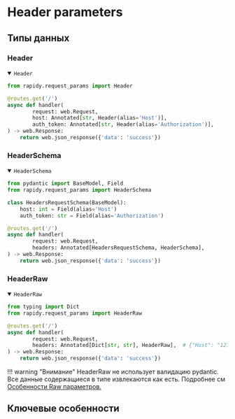 # Header parameters

## Типы данных
### Header
<details open>
<summary><code>Header</code></summary>

```Python hl_lines="6 7"
from rapidy.request_params import Header

@routes.get('/')
async def handler(
        request: web.Request,
        host: Annotated[str, Header(alias='Host')],
        auth_token: Annotated[str, Header(alias='Authorization')],
) -> web.Response:
    return web.json_response({'data': 'success'})
```
</details>

### HeaderSchema
<details open>
<summary><code>HeaderSchema</code></summary>

```Python hl_lines="5 6 11"
from pydantic import BaseModel, Field
from rapidy.request_params import HeaderSchema

class HeadersRequestSchema(BaseModel):
    host: int = Field(alias='Host')
    auth_token: str = Field(alias='Authorization')

@routes.get('/')
async def handler(
        request: web.Request,
        headers: Annotated[HeadersRequestSchema, HeaderSchema],
) -> web.Response:
    return web.json_response({'data': 'success'})
```
</details>

### HeaderRaw
<details open>
<summary><code>HeaderRaw</code></summary>

```Python hl_lines="7"
from typing import Dict
from rapidy.request_params import HeaderRaw

@routes.get('/')
async def handler(
        request: web.Request,
        headers: Annotated[Dict[str, str], HeaderRaw],  # {"Host": "127.0.0.1", ...}
) -> web.Response:
    return web.json_response({'data': 'success'})
```
</details>

!!! warning "Внимание"
    HeaderRaw не использует валидацию pydantic. Все данные содержащиеся в типе извлекаются как есть.
    Подробнее см <a href="#raw">Особенности Raw параметров.</a>

## Ключевые особенности


